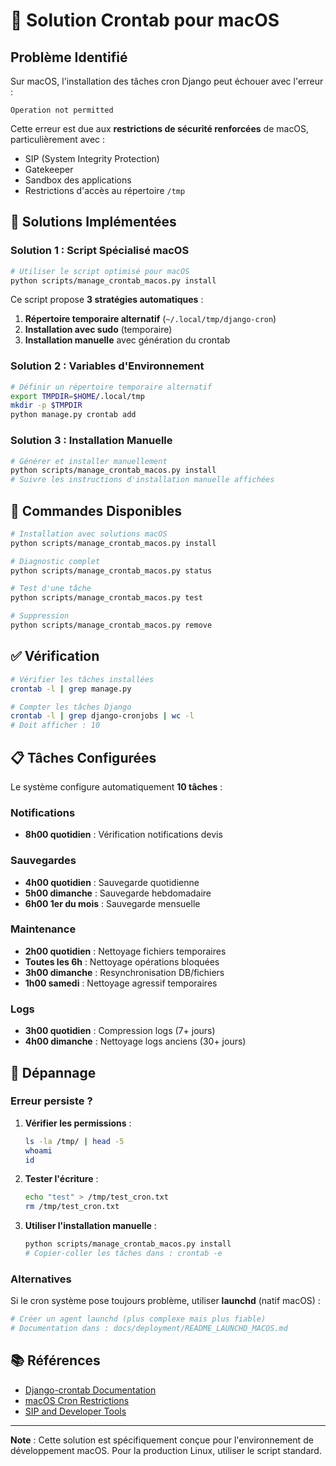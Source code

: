 # 🍎 Solution Crontab pour macOS

## Problème Identifié

Sur macOS, l'installation des tâches cron Django peut échouer avec l'erreur :
```
Operation not permitted
```

Cette erreur est due aux **restrictions de sécurité renforcées** de macOS, particulièrement avec :
- SIP (System Integrity Protection)
- Gatekeeper
- Sandbox des applications
- Restrictions d'accès au répertoire `/tmp`

## 🔧 Solutions Implémentées

### Solution 1 : Script Spécialisé macOS
```bash
# Utiliser le script optimisé pour macOS
python scripts/manage_crontab_macos.py install
```

Ce script propose **3 stratégies automatiques** :

1. **Répertoire temporaire alternatif** (`~/.local/tmp/django-cron`)
2. **Installation avec sudo** (temporaire)
3. **Installation manuelle** avec génération du crontab

### Solution 2 : Variables d'Environnement
```bash
# Définir un répertoire temporaire alternatif
export TMPDIR=$HOME/.local/tmp
mkdir -p $TMPDIR
python manage.py crontab add
```

### Solution 3 : Installation Manuelle
```bash
# Générer et installer manuellement
python scripts/manage_crontab_macos.py install
# Suivre les instructions d'installation manuelle affichées
```

## 🎯 Commandes Disponibles

```bash
# Installation avec solutions macOS
python scripts/manage_crontab_macos.py install

# Diagnostic complet
python scripts/manage_crontab_macos.py status

# Test d'une tâche
python scripts/manage_crontab_macos.py test

# Suppression
python scripts/manage_crontab_macos.py remove
```

## ✅ Vérification

```bash
# Vérifier les tâches installées
crontab -l | grep manage.py

# Compter les tâches Django
crontab -l | grep django-cronjobs | wc -l
# Doit afficher : 10
```

## 📋 Tâches Configurées

Le système configure automatiquement **10 tâches** :

### Notifications
- **8h00 quotidien** : Vérification notifications devis

### Sauvegardes
- **4h00 quotidien** : Sauvegarde quotidienne
- **5h00 dimanche** : Sauvegarde hebdomadaire  
- **6h00 1er du mois** : Sauvegarde mensuelle

### Maintenance
- **2h00 quotidien** : Nettoyage fichiers temporaires
- **Toutes les 6h** : Nettoyage opérations bloquées
- **3h00 dimanche** : Resynchronisation DB/fichiers
- **1h00 samedi** : Nettoyage agressif temporaires

### Logs
- **3h00 quotidien** : Compression logs (7+ jours)
- **4h00 dimanche** : Nettoyage logs anciens (30+ jours)

## 🚨 Dépannage

### Erreur persiste ?
1. **Vérifier les permissions** :
   ```bash
   ls -la /tmp/ | head -5
   whoami
   id
   ```

2. **Tester l'écriture** :
   ```bash
   echo "test" > /tmp/test_cron.txt
   rm /tmp/test_cron.txt
   ```

3. **Utiliser l'installation manuelle** :
   ```bash
   python scripts/manage_crontab_macos.py install
   # Copier-coller les tâches dans : crontab -e
   ```

### Alternatives
Si le cron système pose toujours problème, utiliser **launchd** (natif macOS) :
```bash
# Créer un agent launchd (plus complexe mais plus fiable)
# Documentation dans : docs/deployment/README_LAUNCHD_MACOS.md
```

## 📚 Références

- [Django-crontab Documentation](https://github.com/kraiz/django-crontab)
- [macOS Cron Restrictions](https://support.apple.com/en-us/HT202860)
- [SIP and Developer Tools](https://developer.apple.com/documentation/security/disabling_and_enabling_system_integrity_protection)

---

**Note** : Cette solution est spécifiquement conçue pour l'environnement de développement macOS. Pour la production Linux, utiliser le script standard.